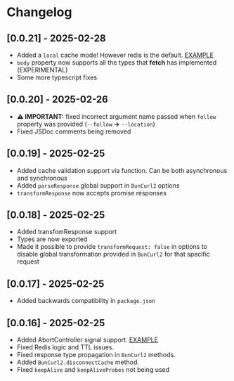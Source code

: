 # Changelog

## [0.0.21] - 2025-02-28

- Added a `local` cache mode! However redis is the default. [EXAMPLE](./examples/cache.ts)
- `body` property now supports all the types that **fetch** has implemented (EXPERIMENTAL)
- Some more typescript fixes

## [0.0.20] - 2025-02-26

- **⚠️ IMPORTANT:** fixed incorrect argument name passed when `follow` property was provided (`--follow` **->** `--location`)
- Fixed JSDoc comments being removed

## [0.0.19] - 2025-02-25

- Added cache validation support via function. Can be both asynchronous and synchronous
- Added `parseResponse` global support in `BunCurl2` options
- `transformResponse` now accepts promise responses

## [0.0.18] - 2025-02-25

- Added transfomResponse support
- Types are now exported
- Made it possible to provide `transformRequest: false` in options to disable global transformation provided in `BunCurl2` for that specific request

## [0.0.17] - 2025-02-25

- Added backwards compatibility in `package.json`

## [0.0.16] - 2025-02-25
- Added AbortController signal support. [EXAMPLE](./examples/abort.ts)
- Fixed Redis logic and TTL issues.
- Fixed response type propagation in `BunCurl2` methods.
- Added `BunCurl2.disconnectCache` method.
- Fixed `keepAlive` and `keepAliveProbes` not being used